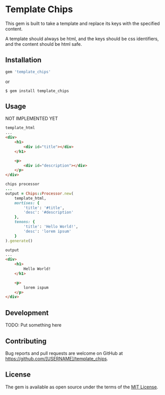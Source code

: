 # Template Chips
<!-- SCOPE -->
This gem is built to take a template and replace its keys with the specified content.

A template should always be html, and the keys should be css identifiers, and the content should be html safe.

## Installation

```ruby
gem 'template_chips'
```

or

```
$ gem install template_chips
```

## Usage


NOT IMPLEMENTED YET


```html
template_html
...
<div>
    <h1>
        <div id="title"></div>
    </h1>

    <p>
        <div id="description"></div>   
    </p>
</div>
```
```ruby
chips processor
...
output = Chips::Processor.new(
    template_html,
    mortises: {
        'title': '#title',
        'desc': '#description'
    },
    tenons: {
        'title': 'Hello World!',
        'desc': 'lorem ipsum'
    }
).generate()
```

```html
output
...
<div>
    <h1>
        Hello World!
    </h1>

    <p>
        lorem ispum   
    </p>
</div>
```
## Development

TODO: Put something here
<!-- After checking out the repo, run `bin/setup` to install dependencies. Then, run `rake spec` to run the tests. You can also run `bin/console` for an interactive prompt that will allow you to experiment.

To install this gem onto your local machine, run `bundle exec rake install`. To release a new version, update the version number in `version.rb`, and then run `bundle exec rake release`, which will create a git tag for the version, push git commits and tags, and push the `.gem` file to [rubygems.org](https://rubygems.org). -->

## Contributing

Bug reports and pull requests are welcome on GitHub at https://github.com/[USERNAME]/template_chips.

## License

The gem is available as open source under the terms of the [MIT License](https://opensource.org/licenses/MIT).
